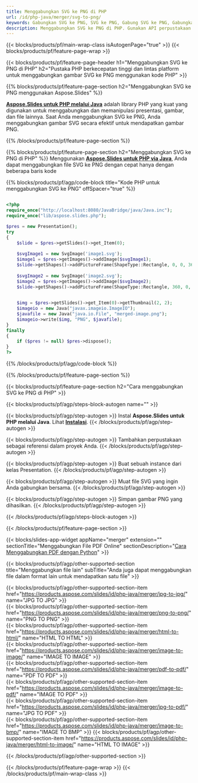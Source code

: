 ```yaml
---
title: Menggabungkan SVG ke PNG di PHP
url: /id/php-java/merger/svg-to-png/
keywords: Gabungkan SVG ke PNG, SVG ke PNG, Gabung SVG ke PNG, Gabungkan SVG ke PNG, API PHP, Perpustakaan PHP
description: Menggabungkan SVG ke PNG di PHP. Gunakan API perpustakaan PHP untuk menggabungkan file SVG dan PNG
---
```


{{< blocks/products/pf/main-wrap-class isAutogenPage="true" >}}
{{< blocks/products/pf/feature-page-wrap >}}

{{< blocks/products/pf/feature-page-header h1="Menggabungkan SVG ke PNG di PHP" h2="Pustaka PHP berkecepatan tinggi dan lintas platform untuk menggabungkan gambar SVG ke PNG menggunakan kode PHP" >}}

{{% blocks/products/pf/feature-page-section h2="Menggabungkan SVG ke PNG menggunakan Aspose.Slides" %}}

[**Aspose.Slides untuk PHP melalui Java**](https://products.aspose.com/slides/id/php-java/) adalah library PHP yang kuat yang digunakan untuk menggabungkan dan memanipulasi presentasi, gambar, dan file lainnya. Saat Anda menggabungkan SVG ke PNG, Anda menggabungkan gambar SVG secara efektif untuk mendapatkan gambar PNG.

{{% /blocks/products/pf/feature-page-section %}}




{{% blocks/products/pf/feature-page-section  h2="Menggabungkan SVG ke PNG di PHP" %}}
Menggunakan [**Aspose.Slides untuk PHP via Java**](https://products.aspose.com/slides/id/php-java/), Anda dapat menggabungkan file SVG ke PNG dengan cepat hanya dengan beberapa baris kode

{{% blocks/products/pf/agp/code-block title="Kode PHP untuk menggabungkan SVG ke PNG" offSpacer="true" %}}
```php

<?php
require_once("http://localhost:8080/JavaBridge/java/Java.inc");
require_once("lib/aspose.slides.php");

$pres = new Presentation();
try
{
    $slide = $pres->getSlides()->get_Item(0);
    
    $svgImage1 = new SvgImage('image1.svg');
    $image1 = $pres->getImages()->addImage($svgImage1);
    $slide->getShapes()->addPictureFrame(ShapeType::Rectangle, 0, 0, 360, 540, $image1);
    
    $svgImage2 = new SvgImage('image2.svg');
    $image2 = $pres->getImages()->addImage($svgImage2);
    $slide->getShapes()->addPictureFrame(ShapeType::Rectangle, 360, 0, 360, 540, $image2);
    

    $img = $pres->getSlides()->get_Item(0)->getThumbnail(2, 2);
    $imageio = new Java("javax.imageio.ImageIO");
    $javafile = new Java("java.io.File", "merged-image.png");
    $imageio->write($img, "PNG", $javafile);
}
finally
{
    if ($pres != null) $pres->dispose();
}
?>
```
{{% /blocks/products/pf/agp/code-block %}}

{{% /blocks/products/pf/feature-page-section %}}




{{< blocks/products/pf/feature-page-section  h2="Cara menggabungkan SVG ke PNG di PHP" >}}


{{< blocks/products/pf/agp/steps-block-autogen name="" >}}


{{< blocks/products/pf/agp/step-autogen >}}
Instal **Aspose.Slides untuk PHP melalui Java**. Lihat [**Instalasi**](https://docs.aspose.com/slides/php-java/installation/).
{{< /blocks/products/pf/agp/step-autogen >}}

{{< blocks/products/pf/agp/step-autogen >}}
Tambahkan perpustakaan sebagai referensi dalam proyek Anda.
{{< /blocks/products/pf/agp/step-autogen >}}

{{< blocks/products/pf/agp/step-autogen >}}
Buat sebuah instance dari kelas Presentation.
{{< /blocks/products/pf/agp/step-autogen >}}

{{< blocks/products/pf/agp/step-autogen >}}
Muat file SVG yang ingin Anda gabungkan bersama.
{{< /blocks/products/pf/agp/step-autogen >}}

{{< blocks/products/pf/agp/step-autogen >}}
Simpan gambar PNG yang dihasilkan.
{{< /blocks/products/pf/agp/step-autogen >}}


{{< /blocks/products/pf/agp/steps-block-autogen >}}


{{< /blocks/products/pf/feature-page-section >}}




{{< blocks/slides-app-widget  appName="merger" extension="" sectionTitle="Menggabungkan File PDF Online" sectionDescription="[Cara Menggabungkan PDF dengan Python](https://products.aspose.com/slides/id/python-net/merge/pdf/)" >}}

{{< blocks/products/pf/agp/other-supported-section title="Menggabungkan file lain" subTitle="Anda juga dapat menggabungkan file dalam format lain untuk mendapatkan satu file" >}}
  
{{< blocks/products/pf/agp/other-supported-section-item href="https://products.aspose.com/slides/id/php-java/merger/jpg-to-jpg/" name="JPG TO JPG" >}}  
{{< blocks/products/pf/agp/other-supported-section-item href="https://products.aspose.com/slides/id/php-java/merger/png-to-png/" name="PNG TO PNG" >}}  
{{< blocks/products/pf/agp/other-supported-section-item href="https://products.aspose.com/slides/id/php-java/merger/html-to-html/" name="HTML TO HTML" >}}  
{{< blocks/products/pf/agp/other-supported-section-item href="https://products.aspose.com/slides/id/php-java/merger/image-to-image/" name="IMAGE TO IMAGE" >}}  
{{< blocks/products/pf/agp/other-supported-section-item href="https://products.aspose.com/slides/id/php-java/merger/pdf-to-pdf/" name="PDF TO PDF" >}}  
{{< blocks/products/pf/agp/other-supported-section-item href="https://products.aspose.com/slides/id/php-java/merger/image-to-pdf/" name="IMAGE TO PDF" >}}  
{{< blocks/products/pf/agp/other-supported-section-item href="https://products.aspose.com/slides/id/php-java/merger/jpg-to-pdf/" name="JPG TO PDF" >}}  
{{< blocks/products/pf/agp/other-supported-section-item href="https://products.aspose.com/slides/id/php-java/merger/image-to-bmp/" name="IMAGE TO BMP" >}} 
{{< blocks/products/pf/agp/other-supported-section-item href="https://products.aspose.com/slides/id/php-java/merger/html-to-image/" name="HTML TO IMAGE" >}}  
  


{{< /blocks/products/pf/agp/other-supported-section >}}

{{< /blocks/products/pf/feature-page-wrap >}}
{{< /blocks/products/pf/main-wrap-class >}}